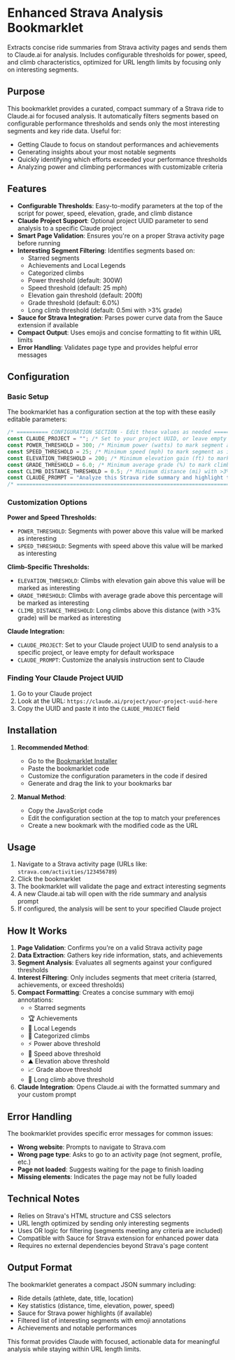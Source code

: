 # Enhanced Strava Analysis Bookmarklet

Extracts concise ride summaries from Strava activity pages and sends them to Claude.ai for analysis. Includes configurable thresholds for power, speed, and climb characteristics, optimized for URL length limits by focusing only on interesting segments.

## Purpose

This bookmarklet provides a curated, compact summary of a Strava ride to Claude.ai for focused analysis. It automatically filters segments based on configurable performance thresholds and sends only the most interesting segments and key ride data. Useful for:

- Getting Claude to focus on standout performances and achievements
- Generating insights about your most notable segments
- Quickly identifying which efforts exceeded your performance thresholds
- Analyzing power and climbing performances with customizable criteria

## Features

- **Configurable Thresholds**: Easy-to-modify parameters at the top of the script for power, speed, elevation, grade, and climb distance
- **Claude Project Support**: Optional project UUID parameter to send analysis to a specific Claude project
- **Smart Page Validation**: Ensures you're on a proper Strava activity page before running
- **Interesting Segment Filtering**: Identifies segments based on:
  - Starred segments
  - Achievements and Local Legends
  - Categorized climbs
  - Power threshold (default: 300W)
  - Speed threshold (default: 25 mph)
  - Elevation gain threshold (default: 200ft)
  - Grade threshold (default: 6.0%)
  - Long climb threshold (default: 0.5mi with >3% grade)
- **Sauce for Strava Integration**: Parses power curve data from the Sauce extension if available
- **Compact Output**: Uses emojis and concise formatting to fit within URL limits
- **Error Handling**: Validates page type and provides helpful error messages

## Configuration

### Basic Setup
The bookmarklet has a configuration section at the top with these easily editable parameters:

```javascript
/* ========== CONFIGURATION SECTION - Edit these values as needed ========== */
const CLAUDE_PROJECT = ""; /* Set to your project UUID, or leave empty for default workspace */
const POWER_THRESHOLD = 300; /* Minimum power (watts) to mark segment as interesting */
const SPEED_THRESHOLD = 25; /* Minimum speed (mph) to mark segment as interesting */
const ELEVATION_THRESHOLD = 200; /* Minimum elevation gain (ft) to mark climb as interesting */
const GRADE_THRESHOLD = 6.0; /* Minimum average grade (%) to mark climb as interesting */
const CLIMB_DISTANCE_THRESHOLD = 0.5; /* Minimum distance (mi) with >3% grade to mark as long climb */
const CLAUDE_PROMPT = "Analyze this Strava ride summary and highlight the most notable achievements, interesting segments, and overall performance. Focus on the segments that exceeded the filtering thresholds and any standout power/speed performances:";
/* ========================================================================== */
```

### Customization Options

**Power and Speed Thresholds:**
- `POWER_THRESHOLD`: Segments with power above this value will be marked as interesting
- `SPEED_THRESHOLD`: Segments with speed above this value will be marked as interesting

**Climb-Specific Thresholds:**
- `ELEVATION_THRESHOLD`: Climbs with elevation gain above this value will be marked as interesting
- `GRADE_THRESHOLD`: Climbs with average grade above this percentage will be marked as interesting  
- `CLIMB_DISTANCE_THRESHOLD`: Long climbs above this distance (with >3% grade) will be marked as interesting

**Claude Integration:**
- `CLAUDE_PROJECT`: Set to your Claude project UUID to send analysis to a specific project, or leave empty for default workspace
- `CLAUDE_PROMPT`: Customize the analysis instruction sent to Claude

### Finding Your Claude Project UUID
1. Go to your Claude project
2. Look at the URL: `https://claude.ai/project/your-project-uuid-here`
3. Copy the UUID and paste it into the `CLAUDE_PROJECT` field

## Installation

1. **Recommended Method**:
   - Go to the [Bookmarklet Installer](https://austegard.com/bookmarklet-installer.html)
   - Paste the bookmarklet code
   - Customize the configuration parameters in the code if desired
   - Generate and drag the link to your bookmarks bar

2. **Manual Method**:
   - Copy the JavaScript code
   - Edit the configuration section at the top to match your preferences
   - Create a new bookmark with the modified code as the URL

## Usage

1. Navigate to a Strava activity page (URLs like: `strava.com/activities/123456789`)
2. Click the bookmarklet
3. The bookmarklet will validate the page and extract interesting segments
4. A new Claude.ai tab will open with the ride summary and analysis prompt
5. If configured, the analysis will be sent to your specified Claude project

## How It Works

1. **Page Validation**: Confirms you're on a valid Strava activity page
2. **Data Extraction**: Gathers key ride information, stats, and achievements
3. **Segment Analysis**: Evaluates all segments against your configured thresholds
4. **Interest Filtering**: Only includes segments that meet criteria (starred, achievements, or exceed thresholds)
5. **Compact Formatting**: Creates a concise summary with emoji annotations:
   - ⭐ Starred segments
   - 🏆 Achievements  
   - 👑 Local Legends
   - 🗻 Categorized climbs
   - ⚡ Power above threshold
   - 💨 Speed above threshold
   - ⛰️ Elevation above threshold
   - 📈 Grade above threshold
   - 🚵 Long climb above threshold
6. **Claude Integration**: Opens Claude.ai with the formatted summary and your custom prompt

## Error Handling

The bookmarklet provides specific error messages for common issues:
- **Wrong website**: Prompts to navigate to Strava.com
- **Wrong page type**: Asks to go to an activity page (not segment, profile, etc.)
- **Page not loaded**: Suggests waiting for the page to finish loading
- **Missing elements**: Indicates the page may not be fully loaded

## Technical Notes

- Relies on Strava's HTML structure and CSS selectors
- URL length optimized by sending only interesting segments
- Uses OR logic for filtering (segments meeting any criteria are included)
- Compatible with Sauce for Strava extension for enhanced power data
- Requires no external dependencies beyond Strava's page content

## Output Format

The bookmarklet generates a compact JSON summary including:
- Ride details (athlete, date, title, location)
- Key statistics (distance, time, elevation, power, speed)
- Sauce for Strava power highlights (if available)
- Filtered list of interesting segments with emoji annotations
- Achievements and notable performances

This format provides Claude with focused, actionable data for meaningful analysis while staying within URL length limits.

